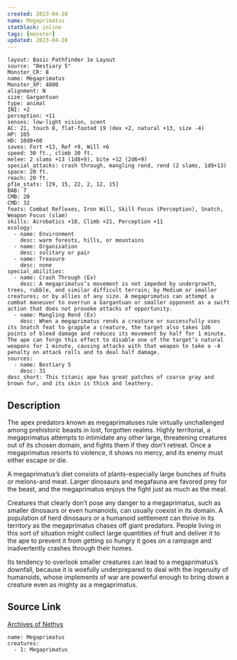 ```yaml
---
created: 2023-04-28
name: Megaprimatus
statblock: inline
tags: [monster]
updated: 2023-04-28
---
```

```statblock
layout: Basic Pathfinder 1e Layout
source: "Bestiary 5"
Monster_CR: 8
name: Megaprimatus
Monster_XP: 4800
alignment: N
size: Gargantuan
type: animal
INI: +2
perception: +11
senses: low-light vision, scent
AC: 21, touch 8, flat-footed 19 (dex +2, natural +13, size -4)
HP: 105
HD: 10d8+60
saves: Fort +13, Ref +9, Will +6
speed: 30 ft., climb 30 ft.
melee: 2 slams +13 (1d8+9), bite +12 (2d6+9)
special_attacks: crash through, mangling rend, rend (2 slams, 1d8+13)
space: 20 ft.
reach: 20 ft.
pf1e_stats: [29, 15, 22, 2, 12, 15]
BAB: 7
CMB: 20
CMD: 32
feats: Combat Reflexes, Iron Will, Skill Focus (Perception), Snatch, Weapon Focus (slam)
skills: Acrobatics +10, Climb +21, Perception +11
ecology:
  - name: Environment
    desc: warm forests, hills, or mountains
  - name: Organisation
    desc: solitary or pair
  - name: Treasure
    desc: none
special_abilities:
  - name: Crash Through (Ex)
    desc: A megaprimatus’s movement is not impeded by undergrowth, trees, rubble, and similar difficult terrain; by Medium or smaller creatures; or by allies of any size. A megaprimatus can attempt a combat maneuver to overrun a Gargantuan or smaller opponent as a swift action that does not provoke attacks of opportunity.
  - name: Mangling Rend (Ex)
    desc: When a megaprimatus rends a creature or successfully uses its Snatch feat to grapple a creature, the target also takes 1d6 points of bleed damage and reduces its movement by half for 1 minute. The ape can forgo this effect to disable one of the target’s natural weapons for 1 minute, causing attacks with that weapon to take a -4 penalty on attack rolls and to deal half damage.
sources:
  - name: Bestiary 5
    desc: 31
desc_short: This titanic ape has great patches of coarse gray and brown fur, and its skin is thick and leathery.
```
## Description
The apex predators known as megaprimatuses rule virtually unchallenged among prehistoric beasts in lost, forgotten realms. Highly territorial, a megaprimatus attempts to intimidate any other large, threatening creatures out of its chosen domain, and fights them if they don’t retreat. Once a megaprimatus resorts to violence, it shows no mercy, and its enemy must either escape or die.

A megaprimatus’s diet consists of plants-especially large bunches of fruits or melons-and meat. Larger dinosaurs and megafauna are favored prey for the beast, and the megaprimatus enjoys the fight just as much as the meal.

Creatures that clearly don’t pose any danger to a megaprimatus, such as smaller dinosaurs or even humanoids, can usually coexist in its domain. A population of herd dinosaurs or a humanoid settlement can thrive in its territory as the megaprimatus chases off giant predators. People living in this sort of situation might collect large quantities of fruit and deliver it to the ape to prevent it from getting so hungry it goes on a rampage and inadvertently crashes through their homes.

Its tendency to overlook smaller creatures can lead to a megaprimatus’s downfall, because it is woefully underprepared to deal with the ingenuity of humanoids, whose implements of war are powerful enough to bring down a creature even as mighty as a megaprimatus.
## Source Link
[Archives of Nethys](https://aonprd.com/MonsterDisplay.aspx?ItemName=Megaprimatus)
```encounter-table
name: Megaprimatus
creatures:
  - 1: Megaprimatus
```
